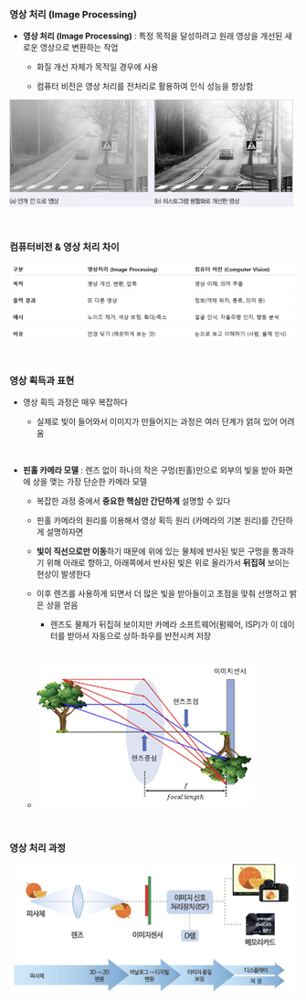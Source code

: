 ### 영상 처리 (Image Processing)

- **영상 처리 (Image Processing)** : 특정 목적을 달성하려고 원래 영상을 개선된 새로운 영상으로 변환하는 작업

    - 화질 개선 자체가 목적일 경우에 사용
 
    - 컴퓨터 비전은 영상 처리를 전처리로 활용하여 인식 성능을 향상함
      
![System Resources](../../images/Computer%20Vision%20images/안개예시.png)

<br/>

### 컴퓨터비전 & 영상 처리 차이 

![System Resources](../../images/Computer%20Vision%20images/컴퓨터비전_영상처리차이.png)

<br/>

### 영상 획득과 표현

- 영상 획득 과정은 매우 복잡하다

    - 실제로 빛이 들어와서 이미지가 만들어지는 과정은 여러 단계가 얽혀 있어 어려움 

<br/>

- **핀홀 카메라 모델** : 렌즈 없이 하나의 작은 구멍(핀홀)만으로 외부의 빛을 받아 화면에 상을 맺는 가장 단순한 카메라 모델

    - 복잡한 과정 중에서 **중요한 핵심만 간단하게** 설명할 수 있다
 
    - 핀홀 카메라의 원리를 이용해서 영상 획득 원리 (카메라의 기본 원리)를 간단하게 설명하자면
 
    - **빛이 직선으로만 이동**하기 때문에 위에 있는 물체에 반사된 빛은 구멍을 통과하기 위해 아래로 향하고, 아래쪽에서 반사된 빛은 위로 올라가서 **뒤집혀** 보이는 현상이 발생한다
 
    - 이후 렌즈를 사용하게 되면서 더 많은 빛을 받아들이고 초점을 맞춰 선명하고 밝은 상을 얻음
 
        - 렌즈도 물체가 뒤집혀 보이지만 카메라 소프트웨어(펌웨어, ISP)가 이 데이터를 받아서 자동으로 상하·좌우를 반전시켜 저장


    - ![System Resources](../../images/Computer%20Vision%20images/핀홀카메라.png)

<br/>

### 영상 처리 과정 

![System Resources](../../images/Computer%20Vision%20images/영상처리과정.png)



























































